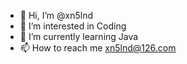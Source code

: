 - 👋 Hi, I’m @xn5lnd
- 👀 I’m interested in Coding
- 🌱 I’m currently learning Java
- 📫 How to reach me xn5lnd@126.com

<!---
xn5lnd/xn5lnd is a ✨ special ✨ repository because its `README.md` (this file) appears on your GitHub profile.
You can click the Preview link to take a look at your changes.
--->
